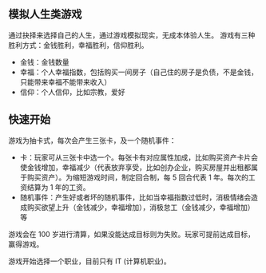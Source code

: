 
## 模拟人生类游戏

通过抉择来选择自己的人生，通过游戏模拟现实，无成本体验人生。
游戏有三种胜利方式：金钱胜利，幸福胜利，信仰胜利。
- 金钱：金钱数量
- 幸福：个人幸福指数，包括购买一间房子（自己住的房子是负债，不是金钱，只能带来幸福不能带来收入）
- 信仰：个人信仰，比如宗教，爱好


## 快速开始

游戏为抽卡式，每次会产生三张卡，及一个随机事件：

- 卡：玩家可从三张卡中选一个。每张卡有对应属性加成，比如购买资产卡片会使金钱增加，幸福减少（代表放弃享受，比如创办企业，购买房屋并出租都属于购买资产）。为缩短游戏时间，制定回合制，每 5 回合代表 1 年。每次的工资结算为 1 年的工资。
- 随机事件：产生好或者坏的随机事件，比如当幸福指数过低时，消极情绪会造成购买欲望上升（金钱减少，幸福增加），消极怠工（金钱减少，幸福增加）等

游戏会在 100 岁进行清算，如果没能达成目标则为失败。玩家可提前达成目标，赢得游戏。

游戏开始选择一个职业，目前只有 IT (计算机职业)。





